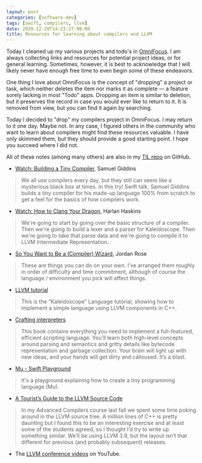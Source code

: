 ```yaml
---
layout: post
categories: [software-dev]
tags: [swift, compilers, llvm]
date: 2020-12-28T14:23:27-08:00
title: Resources for learning about compilers and LLVM
---
```


Today I cleaned up my various projects and todo's in [OmniFocus](https://www.omnigroup.com/omnifocus). I am always collecting links and resources for potential project ideas, or for general learning. Sometimes, however, it is best to acknowledge that I will likely never have enough free time to even begin some of these endeavors.

<!--excerpt-->

One thing I love about OmniFocus is the concept of "dropping" a project or task, which neither deletes the item nor marks it as complete &mdash; a feature sorely lacking in most "Todo" apps. Dropping an item is similar to deletion, but it preserves the record in case you would ever like to return to it. It is removed from view, but you can find it again by searching.

Today I decided to "drop" my compilers project in OmniFocus. I may return to it one day. Maybe not. In any case, I figured others in the community who want to learn about compilers might find these resources valuable. I have only skimmed them, but they should provide a good starting point. I hope you succeed where I did not.

All of these notes (among many others) are also in my [TIL repo](https://github.com/jessesquires/TIL/blob/main/compilers/README.md) on GitHub.

- [Watch: Building a Tiny Compiler](https://academy.realm.io/posts/tryswift-samuel-giddins-building-tiny-compiler-swift-ios/), Samuel Giddins
> We all use compilers every day, but they still can seem like a mysterious black box at times. In this try! Swift talk, Samuel Giddins builds a tiny compiler for his made-up language 100% from scratch to get a feel for the basics of how compilers work.

- [Watch: How to Clang Your Dragon](https://www.skilled.io/u/playgroundscon/how-to-clang-your-dragon), Harlan Haskins
> We're going to start by going over the basic structure of a compiler. Then we're going to build a lexer and a parser for Kaleidoscope. Then we're going to take that parse data and we're going to compile it to LLVM Intermediate Representation.

- [So You Want to Be a (Compiler) Wizard](http://belkadan.com/blog/2016/05/So-You-Want-To-Be-A-Compiler-Wizard/), Jordan Rose
> These are things you can do on your own. I’ve arranged them roughly in order of difficulty and time commitment, although of course the language / environment you pick will affect things.

- [LLVM tutorial](http://www.llvm.org/docs/tutorial/)
> This is the “Kaleidoscope” Language tutorial, showing how to implement a simple language using LLVM components in C++.

- [Crafting interpreters](http://www.craftinginterpreters.com)
> This book contains everything you need to implement a full-featured, efficient scripting language. You’ll learn both high-level concepts around parsing and semantics and gritty details like bytecode representation and garbage collection. Your brain will light up with new ideas, and your hands will get dirty and calloused. It’s a blast.

- [Mu - Swift Playground](https://github.com/marciok/Mu)
> It's a playground explaining how to create a tiny programming language (Mu).

- [A Tourist’s Guide to the LLVM Source Code](https://blog.regehr.org/archives/1453)
> In my Advanced Compilers course last fall we spent some time poking around in the LLVM source tree. A million lines of C++ is pretty daunting but I found this to be an interesting exercise and at least some of the students agreed, so I thought I’d try to write up something similar. We’ll be using LLVM 3.9, but the layout isn’t that different for previous (and probably subsequent) releases.

- The [LLVM conference videos](https://www.youtube.com/c/LLVMPROJ/playlists) on YouTube.
